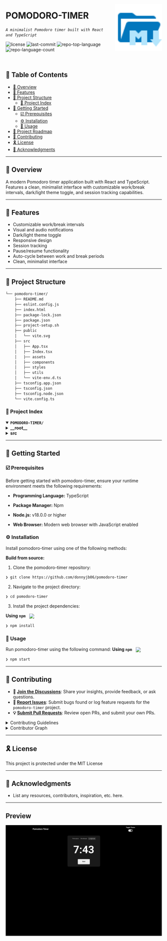 <div align="left" style="position: relative;">
<img src="https://raw.githubusercontent.com/PKief/vscode-material-icon-theme/ec559a9f6bfd399b82bb44393651661b08aaf7ba/icons/folder-markdown-open.svg" align="right" width="30%" style="margin: -20px 0 0 20px;">
<h1>POMODORO-TIMER</h1>
<p align="left">
	<em><code>A minimalist Pomodoro timer built with React and TypeScript</code></em>
</p>
<p align="left">
	<img src="https://img.shields.io/github/license/donnyjb06/pomodoro-timer?style=default&logo=opensourceinitiative&logoColor=white&color=0080ff" alt="license">
	<img src="https://img.shields.io/github/last-commit/donnyjb06/pomodoro-timer?style=default&logo=git&logoColor=white&color=0080ff" alt="last-commit">
	<img src="https://img.shields.io/github/languages/top/donnyjb06/pomodoro-timer?style=default&color=0080ff" alt="repo-top-language">
	<img src="https://img.shields.io/github/languages/count/donnyjb06/pomodoro-timer?style=default&color=0080ff" alt="repo-language-count">
</p>
<p align="left"><!-- default option, no dependency badges. -->
</p>
<p align="left">
	<!-- default option, no dependency badges. -->
</p>
</div>
<br clear="right">

## 🔗 Table of Contents

- [📍 Overview](#-overview)
- [👾 Features](#-features)
- [📁 Project Structure](#-project-structure)
  - [📂 Project Index](#-project-index)
- [🚀 Getting Started](#-getting-started)
  - [☑️ Prerequisites](#-prerequisites)
  - [⚙️ Installation](#-installation)
  - [🤖 Usage](#-usage)
- [📌 Project Roadmap](#-project-roadmap)
- [🔰 Contributing](#-contributing)
- [🎗 License](#-license)
- [🙌 Acknowledgments](#-acknowledgments)

---

## 📍 Overview

A modern Pomodoro timer application built with React and TypeScript. Features a clean, minimalist interface with customizable work/break intervals, dark/light theme toggle, and session tracking capabilities.

---

## 👾 Features

- Customizable work/break intervals
- Visual and audio notifications
- Dark/light theme toggle
- Responsive design
- Session tracking
- Pause/resume functionality
- Auto-cycle between work and break periods
- Clean, minimalist interface

---

## 📁 Project Structure

```sh
└── pomodoro-timer/
    ├── README.md
    ├── eslint.config.js
    ├── index.html
    ├── package-lock.json
    ├── package.json
    ├── project-setup.sh
    ├── public
    │   └── vite.svg
    ├── src
    │   ├── App.tsx
    │   ├── Index.tsx
    │   ├── assets
    │   ├── components
    │   ├── styles
    │   ├── utils
    │   └── vite-env.d.ts
    ├── tsconfig.app.json
    ├── tsconfig.json
    ├── tsconfig.node.json
    └── vite.config.ts
```

### 📂 Project Index

<details open>
	<summary><b><code>POMODORO-TIMER/</code></b></summary>
	<details> <!-- __root__ Submodule -->
		<summary><b>__root__</b></summary>
		<blockquote>
			<table>
			<tr>
				<td><b><a href='https://github.com/donnyjb06/pomodoro-timer/blob/master/tsconfig.node.json'>tsconfig.node.json</a></b></td>
				<td><code>❯ TypeScript configuration for Node.js environment</code></td>
			</tr>
			<tr>
				<td><b><a href='https://github.com/donnyjb06/pomodoro-timer/blob/master/package-lock.json'>package-lock.json</a></b></td>
				<td><code>❯ Locked versions of npm dependencies</code></td>
			</tr>
			<tr>
				<td><b><a href='https://github.com/donnyjb06/pomodoro-timer/blob/master/project-setup.sh'>project-setup.sh</a></b></td>
				<td><code>❯ Shell script for initial project setup</code></td>
			</tr>
			<tr>
				<td><b><a href='https://github.com/donnyjb06/pomodoro-timer/blob/master/tsconfig.json'>tsconfig.json</a></b></td>
				<td><code>❯ Main TypeScript configuration file</code></td>
			</tr>
			<tr>
				<td><b><a href='https://github.com/donnyjb06/pomodoro-timer/blob/master/tsconfig.app.json'>tsconfig.app.json</a></b></td>
				<td><code>❯ TypeScript configuration for application code</code></td>
			</tr>
			<tr>
				<td><b><a href='https://github.com/donnyjb06/pomodoro-timer/blob/master/package.json'>package.json</a></b></td>
				<td><code>❯ Project metadata and dependencies</code></td>
			</tr>
			<tr>
				<td><b><a href='https://github.com/donnyjb06/pomodoro-timer/blob/master/vite.config.ts'>vite.config.ts</a></b></td>
				<td><code>❯ Vite bundler configuration</code></td>
			</tr>
			<tr>
				<td><b><a href='https://github.com/donnyjb06/pomodoro-timer/blob/master/index.html'>index.html</a></b></td>
				<td><code>❯ Main HTML entry point</code></td>
			</tr>
			<tr>
				<td><b><a href='https://github.com/donnyjb06/pomodoro-timer/blob/master/eslint.config.js'>eslint.config.js</a></b></td>
				<td><code>❯ ESLint code linting configuration</code></td>
			</tr>
			</table>
		</blockquote>
	</details>
	<details> <!-- src Submodule -->
		<summary><b>src</b></summary>
		<blockquote>
			<table>
			<tr>
				<td><b><a href='https://github.com/donnyjb06/pomodoro-timer/blob/master/src/App.tsx'>App.tsx</a></b></td>
				<td><code>❯ Root React component</code></td>
			</tr>
			<tr>
				<td><b><a href='https://github.com/donnyjb06/pomodoro-timer/blob/master/src/Index.tsx'>Index.tsx</a></b></td>
				<td><code>❯ Application entry point</code></td>
			</tr>
			<tr>
				<td><b><a href='https://github.com/donnyjb06/pomodoro-timer/blob/master/src/vite-env.d.ts'>vite-env.d.ts</a></b></td>
				<td><code>❯ Vite environment type definitions</code></td>
			</tr>
			</table>
			<details>
				<summary><b>styles</b></summary>
				<blockquote>
					<table>
					<tr>
						<td><b><a href='https://github.com/donnyjb06/pomodoro-timer/blob/master/src/styles/App.scss'>App.scss</a></b></td>
						<td><code>❯ Main application styles</code></td>
					</tr>
					<tr>
						<td><b><a href='https://github.com/donnyjb06/pomodoro-timer/blob/master/src/styles/index.scss'>index.scss</a></b></td>
						<td><code>❯ Global styles entry point</code></td>
					</tr>
					</table>
					<details>
						<summary><b>helper</b></summary>
						<blockquote>
							<table>
							<tr>
								<td><b><a href='https://github.com/donnyjb06/pomodoro-timer/blob/master/src/styles/helper/_reset.scss'>_reset.scss</a></b></td>
								<td><code>❯ CSS reset styles</code></td>
							</tr>
							<tr>
								<td><b><a href='https://github.com/donnyjb06/pomodoro-timer/blob/master/src/styles/helper/_functions.scss'>_functions.scss</a></b></td>
								<td><code>❯ SCSS functions</code></td>
							</tr>
							<tr>
								<td><b><a href='https://github.com/donnyjb06/pomodoro-timer/blob/master/src/styles/helper/_mixins.scss'>_mixins.scss</a></b></td>
								<td><code>❯ SCSS mixins</code></td>
							</tr>
							<tr>
								<td><b><a href='https://github.com/donnyjb06/pomodoro-timer/blob/master/src/styles/helper/_variables.scss'>_variables.scss</a></b></td>
								<td><code>❯ SCSS variables</code></td>
							</tr>
							</table>
						</blockquote>
					</details>
				</blockquote>
			</details>
			<details>
				<summary><b>components</b></summary>
				<blockquote>
					<details>
						<summary><b>Main</b></summary>
						<blockquote>
							<table>
							<tr>
								<td><b><a href='https://github.com/donnyjb06/pomodoro-timer/blob/master/src/components/Main/Main.module.scss'>Main.module.scss</a></b></td>
								<td><code>❯ Main component styles</code></td>
							</tr>
							<tr>
								<td><b><a href='https://github.com/donnyjb06/pomodoro-timer/blob/master/src/components/Main/Main.tsx'>Main.tsx</a></b></td>
								<td><code>❯ Main content component</code></td>
							</tr>
							</table>
						</blockquote>
					</details>
					<details>
						<summary><b>Header</b></summary>
						<blockquote>
							<table>
							<tr>
								<td><b><a href='https://github.com/donnyjb06/pomodoro-timer/blob/master/src/components/Header/Header.module.scss'>Header.module.scss</a></b></td>
								<td><code>❯ Header component styles</code></td>
							</tr>
							<tr>
								<td><b><a href='https://github.com/donnyjb06/pomodoro-timer/blob/master/src/components/Header/Header.tsx'>Header.tsx</a></b></td>
								<td><code>❯ Header component</code></td>
							</tr>
							</table>
						</blockquote>
					</details>
					<details>
						<summary><b>ToggleButton</b></summary>
						<blockquote>
							<table>
							<tr>
								<td><b><a href='https://github.com/donnyjb06/pomodoro-timer/blob/master/src/components/ToggleButton/ToggleButton.tsx'>ToggleButton.tsx</a></b></td>
								<td><code>❯ Theme toggle button component</code></td>
							</tr>
							<tr>
								<td><b><a href='https://github.com/donnyjb06/pomodoro-timer/blob/master/src/components/ToggleButton/ToggleButton.module.scss'>ToggleButton.module.scss</a></b></td>
								<td><code>❯ Toggle button styles</code></td>
							</tr>
							</table>
						</blockquote>
					</details>
					<details>
						<summary><b>Timer</b></summary>
						<blockquote>
							<table>
							<tr>
								<td><b><a href='https://github.com/donnyjb06/pomodoro-timer/blob/master/src/components/Timer/TimerCountdown.tsx'>TimerCountdown.tsx</a></b></td>
								<td><code>❯ Timer countdown display</code></td>
							</tr>
							<tr>
								<td><b><a href='https://github.com/donnyjb06/pomodoro-timer/blob/master/src/components/Timer/TimerWrapper.tsx'>TimerWrapper.tsx</a></b></td>
								<td><code>❯ Timer container component</code></td>
							</tr>
							<tr>
								<td><b><a href='https://github.com/donnyjb06/pomodoro-timer/blob/master/src/components/Timer/TimerToggle.tsx'>TimerToggle.tsx</a></b></td>
								<td><code>❯ Start/pause button component</code></td>
							</tr>
							<tr>
								<td><b><a href='https://github.com/donnyjb06/pomodoro-timer/blob/master/src/components/Timer/TimerCycleBtn.tsx'>TimerCycleBtn.tsx</a></b></td>
								<td><code>❯ Timer mode cycle button</code></td>
							</tr>
							<tr>
								<td><b><a href='https://github.com/donnyjb06/pomodoro-timer/blob/master/src/components/Timer/index.ts'>index.ts</a></b></td>
								<td><code>❯ Timer components barrel file</code></td>
							</tr>
							<tr>
								<td><b><a href='https://github.com/donnyjb06/pomodoro-timer/blob/master/src/components/Timer/TimerAlarm.tsx'>TimerAlarm.tsx</a></b></td>
								<td><code>❯ Timer alarm notification</code></td>
							</tr>
							<tr>
								<td><b><a href='https://github.com/donnyjb06/pomodoro-timer/blob/master/src/components/Timer/TimerButtonGroup.tsx'>TimerButtonGroup.tsx</a></b></td>
								<td><code>❯ Timer control buttons group</code></td>
							</tr>
							<tr>
								<td><b><a href='https://github.com/donnyjb06/pomodoro-timer/blob/master/src/components/Timer/Timer.module.scss'>Timer.module.scss</a></b></td>
								<td><code>❯ Timer component styles</code></td>
							</tr>
							</table>
						</blockquote>
					</details>
					<details>
						<summary><b>Button</b></summary>
						<blockquote>
							<table>
							<tr>
								<td><b><a href='https://github.com/donnyjb06/pomodoro-timer/blob/master/src/components/Button/Button.tsx'>Button.tsx</a></b></td>
								<td><code>❯ Reusable button component</code></td>
							</tr>
							<tr>
								<td><b><a href='https://github.com/donnyjb06/pomodoro-timer/blob/master/src/components/Button/Button.module.scss'>Button.module.scss</a></b></td>
								<td><code>❯ Button component styles</code></td>
							</tr>
							</table>
						</blockquote>
					</details>
				</blockquote>
			</details>
			<details>
				<summary><b>utils</b></summary>
				<blockquote>
					<table>
					<tr>
						<td><b><a href='https://github.com/donnyjb06/pomodoro-timer/blob/master/src/utils/useMediaQuery.tsx'>useMediaQuery.tsx</a></b></td>
						<td><code>❯ Media query hook</code></td>
					</tr>
					<tr>
						<td><b><a href='https://github.com/donnyjb06/pomodoro-timer/blob/master/src/utils/ThemeContext.tsx'>ThemeContext.tsx</a></b></td>
						<td><code>❯ Theme context provider</code></td>
					</tr>
					</table>
					<details>
						<summary><b>Timer</b></summary>
						<blockquote>
							<table>
							<tr>
								<td><b><a href='https://github.com/donnyjb06/pomodoro-timer/blob/master/src/utils/Timer/TimerMode.tsx'>TimerMode.tsx</a></b></td>
								<td><code>❯ Timer mode management</code></td>
							</tr>
							<tr>
								<td><b><a href='https://github.com/donnyjb06/pomodoro-timer/blob/master/src/utils/Timer/TimerContext.tsx'>TimerContext.tsx</a></b></td>
								<td><code>❯ Timer context provider</code></td>
							</tr>
							</table>
						</blockquote>
					</details>
				</blockquote>
			</details>
		</blockquote>
	</details>
</details>

---

## 🚀 Getting Started

### ☑️ Prerequisites

Before getting started with pomodoro-timer, ensure your runtime environment meets the following requirements:

- **Programming Language:** TypeScript
- **Package Manager:** Npm

- **Node.js:** v18.0.0 or higher
- **Web Browser:** Modern web browser with JavaScript enabled

### ⚙️ Installation

Install pomodoro-timer using one of the following methods:

**Build from source:**

1. Clone the pomodoro-timer repository:

```sh
❯ git clone https://github.com/donnyjb06/pomodoro-timer
```

2. Navigate to the project directory:

```sh
❯ cd pomodoro-timer
```

3. Install the project dependencies:

**Using `npm`** &nbsp; [<img align="center" src="https://img.shields.io/badge/npm-CB3837.svg?style={badge_style}&logo=npm&logoColor=white" />](https://www.npmjs.com/)

```sh
❯ npm install
```

### 🤖 Usage

Run pomodoro-timer using the following command:
**Using `npm`** &nbsp; [<img align="center" src="https://img.shields.io/badge/npm-CB3837.svg?style={badge_style}&logo=npm&logoColor=white" />](https://www.npmjs.com/)

```sh
❯ npm start
```

---

## 🔰 Contributing

- **💬 [Join the Discussions](https://github.com/donnyjb06/pomodoro-timer/discussions)**: Share your insights, provide feedback, or ask questions.
- **🐛 [Report Issues](https://github.com/donnyjb06/pomodoro-timer/issues)**: Submit bugs found or log feature requests for the `pomodoro-timer` project.
- **💡 [Submit Pull Requests](https://github.com/donnyjb06/pomodoro-timer/blob/main/CONTRIBUTING.md)**: Review open PRs, and submit your own PRs.

<details closed>
<summary>Contributing Guidelines</summary>

1. **Fork the Repository**: Start by forking the project repository to your github account.
2. **Clone Locally**: Clone the forked repository to your local machine using a git client.
   ```sh
   git clone https://github.com/donnyjb06/pomodoro-timer
   ```
3. **Create a New Branch**: Always work on a new branch, giving it a descriptive name.
   ```sh
   git checkout -b new-feature-x
   ```
4. **Make Your Changes**: Develop and test your changes locally.
5. **Commit Your Changes**: Commit with a clear message describing your updates.
   ```sh
   git commit -m 'Implemented new feature x.'
   ```
6. **Push to github**: Push the changes to your forked repository.
   ```sh
   git push origin new-feature-x
   ```
7. **Submit a Pull Request**: Create a PR against the original project repository. Clearly describe the changes and their motivations.
8. **Review**: Once your PR is reviewed and approved, it will be merged into the main branch. Congratulations on your contribution!
</details>

<details closed>
<summary>Contributor Graph</summary>
<br>
<p align="left">
   <a href="https://github.com{/donnyjb06/pomodoro-timer/}graphs/contributors">
      <img src="https://contrib.rocks/image?repo=donnyjb06/pomodoro-timer">
   </a>
</p>
</details>

---

## 🎗 License

This project is protected under the MIT License

---

## 🙌 Acknowledgments

- List any resources, contributors, inspiration, etc. here.

---

## Preview

<img src="./public/webpage-preview.png" alt="preview image">
